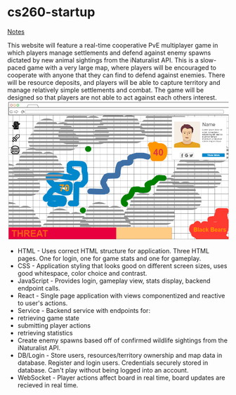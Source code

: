 # cs260-startup
[Notes](notes.md)

This website will feature a real-time cooperative PvE multiplayer game in which players manage settlements and defend against enemy spawns dictated by new animal sightings from the iNaturalist API.
This is a slow-paced game with a very large map, where players will be encouraged to cooperate with anyone that they can find to defend against enemies.
There will be resource deposits, and players will be able to capture territory and manage relatively simple settlements and combat.
The game will be designed so that players are not able to act against each others interest.
![Simple pitch mockup featuring resource icons, threat meter, player profile, and a grid with : a player settlement, a road, resource deposits, fog, and a 'Black Bears' enemy encampment.](image.png)

- HTML - Uses correct HTML structure for application. Three HTML pages. One for login, one for game stats and one for gameplay.
- CSS - Application styling that looks good on different screen sizes, uses good whitespace, color choice and contrast.
- JavaScript - Provides login, gameplay view, stats display, backend endpoint calls.
- React - Single page application with views componentized and reactive to user's actions.
- Service - Backend service with endpoints for:
 - retrieving game state
 - submitting player actions
 - retrieving statistics
- Create enemy spawns based off of confirmed wildlife sightings from the iNaturalist API.
- DB/Login - Store users, resources/territory ownership and map data in database. Register and login users. Credentials securely stored in database. Can't play without being logged into an account.
- WebSocket - Player actions affect board in real time, board updates are recieved in real time.